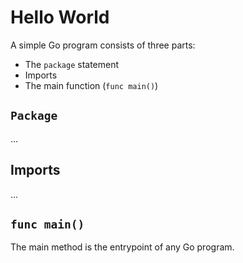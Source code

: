 # Hello World
A simple Go program consists of three parts:
* The `package` statement
* Imports
* The main function (`func main()`)

## `Package`
...

## Imports
...

## `func main()`
The main method is the entrypoint of any Go program.
